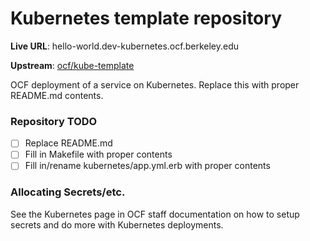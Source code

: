 # Kubernetes template repository

**Live URL**: hello-world.dev-kubernetes.ocf.berkeley.edu

**Upstream**: [ocf/kube-template](https://github.com/ocf/kube-template)

OCF deployment of a service on Kubernetes.
Replace this with proper README.md contents.

### Repository TODO
- [ ] Replace README.md
- [ ] Fill in Makefile with proper contents
- [ ] Fill in/rename kubernetes/app.yml.erb with proper contents

### Allocating Secrets/etc.
See the Kubernetes page in OCF staff documentation on how to setup secrets and do more with Kubernetes deployments.
